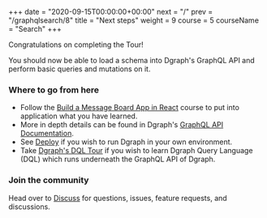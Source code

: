 +++
date = "2020-09-15T00:00:00+00:00"
next = "/"
prev = "/graphqlsearch/8"
title = "Next steps"
weight = 9
course = 5
courseName = "Search"
+++

Congratulations on completing the Tour!

You should now be able to load a schema into Dgraph's GraphQL API and perform
basic queries and mutations on it.

### Where to go from here

- Follow the
  [Build a Message Board App in React](https://dgraph.io/learn/courses/messageboardapp/react/overview/introduction/)
  course to put into application what you have learned.
- More in depth details can be found in Dgraph's
  [GraphQL API Documentation](https://dgraph.io/docs/query-language/).
- See [Deploy](https://dgraph.io/docs/deploy) if you wish to run Dgraph in your
  own environment.
- Take [Dgraph's DQL Tour](https://dgraph.io/tour/intro/1/) if you wish to learn
  Dgraph Query Language (DQL) which runs underneath the GraphQL API of Dgraph.

### Join the community

Head over to [Discuss](https://discuss.dgraph.io/) for questions, issues,
feature requests, and discussions.
